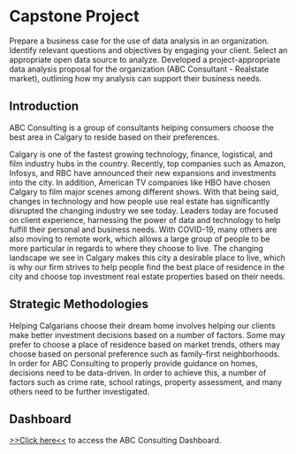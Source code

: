 
<h1>Capstone Project</h1>

Prepare a business case for the use of data analysis in an organization. Identify relevant questions and objectives by engaging your client. Select an appropriate open data source to analyze. Developed a project-appropriate data analysis proposal for the organization (ABC Consultant - Realstate market), outlining how my analysis can support their business needs. 

<h2>Introduction</h2>

ABC Consulting is a group of consultants helping consumers choose the best area in Calgary to reside based on their preferences.

Calgary is one of the fastest growing technology, finance, logistical, and film industry hubs in the country. Recently, top companies such as Amazon, Infosys, and RBC have announced their new expansions and investments into the city. In addition, American TV companies like HBO have chosen Calgary to film major scenes among different shows. With that being said, changes in technology and how people use real estate has significantly disrupted the changing industry we see today. Leaders today are focused on client experience, harnessing the power of data and technology to help fulfill their personal and business needs. With COVID-19, many others are also moving to remote work, which allows a large group of people to be more particular in regards to where they choose to live. The changing landscape we see in Calgary makes this city a desirable place to live, which is why our firm strives to help people find the best place of residence in the city and choose top investment real estate properties based on their needs.





<h2>Strategic Methodologies</h2>

Helping Calgarians choose their dream home involves helping our clients make better investment decisions based on a number of factors. Some may prefer to choose a place of residence based on market trends, others may choose based on personal preference such as family-first neighborhoods. In order for ABC Consulting to properly provide guidance on homes, decisions need to be data-driven. In order to achieve this, a number of factors such as crime rate, school ratings, property assessment, and many others need to be further investigated. 

<h2>Dashboard</h2>

<p><a href="https://bit.ly/final_presentation_college" :target="_blank">>>Click here<<</a> to access the ABC Consulting Dashboard.</p>




